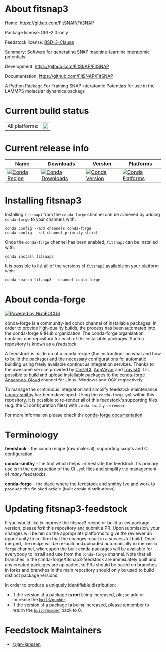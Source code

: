 About fitsnap3
==============

Home: https://github.com/FitSNAP/FitSNAP

Package license: GPL-2.0-only

Feedstock license: [BSD-3-Clause](https://github.com/conda-forge/fitsnap3-feedstock/blob/master/LICENSE.txt)

Summary: Software for generating SNAP machine-learning interatomic potentials

Development: https://github.com/FitSNAP/FitSNAP

Documentation: https://github.com/FitSNAP/FitSNAP

A Python Package For Training SNAP Interatomic Potentials for use in
the LAMMPS molecular dynamics package


Current build status
====================


<table><tr><td>All platforms:</td>
    <td>
      <a href="https://dev.azure.com/conda-forge/feedstock-builds/_build/latest?definitionId=11322&branchName=master">
        <img src="https://dev.azure.com/conda-forge/feedstock-builds/_apis/build/status/fitsnap3-feedstock?branchName=master">
      </a>
    </td>
  </tr>
</table>

Current release info
====================

| Name | Downloads | Version | Platforms |
| --- | --- | --- | --- |
| [![Conda Recipe](https://img.shields.io/badge/recipe-fitsnap3-green.svg)](https://anaconda.org/conda-forge/fitsnap3) | [![Conda Downloads](https://img.shields.io/conda/dn/conda-forge/fitsnap3.svg)](https://anaconda.org/conda-forge/fitsnap3) | [![Conda Version](https://img.shields.io/conda/vn/conda-forge/fitsnap3.svg)](https://anaconda.org/conda-forge/fitsnap3) | [![Conda Platforms](https://img.shields.io/conda/pn/conda-forge/fitsnap3.svg)](https://anaconda.org/conda-forge/fitsnap3) |

Installing fitsnap3
===================

Installing `fitsnap3` from the `conda-forge` channel can be achieved by adding `conda-forge` to your channels with:

```
conda config --add channels conda-forge
conda config --set channel_priority strict
```

Once the `conda-forge` channel has been enabled, `fitsnap3` can be installed with:

```
conda install fitsnap3
```

It is possible to list all of the versions of `fitsnap3` available on your platform with:

```
conda search fitsnap3 --channel conda-forge
```


About conda-forge
=================

[![Powered by NumFOCUS](https://img.shields.io/badge/powered%20by-NumFOCUS-orange.svg?style=flat&colorA=E1523D&colorB=007D8A)](http://numfocus.org)

conda-forge is a community-led conda channel of installable packages.
In order to provide high-quality builds, the process has been automated into the
conda-forge GitHub organization. The conda-forge organization contains one repository
for each of the installable packages. Such a repository is known as a *feedstock*.

A feedstock is made up of a conda recipe (the instructions on what and how to build
the package) and the necessary configurations for automatic building using freely
available continuous integration services. Thanks to the awesome service provided by
[CircleCI](https://circleci.com/), [AppVeyor](https://www.appveyor.com/)
and [TravisCI](https://travis-ci.com/) it is possible to build and upload installable
packages to the [conda-forge](https://anaconda.org/conda-forge)
[Anaconda-Cloud](https://anaconda.org/) channel for Linux, Windows and OSX respectively.

To manage the continuous integration and simplify feedstock maintenance
[conda-smithy](https://github.com/conda-forge/conda-smithy) has been developed.
Using the ``conda-forge.yml`` within this repository, it is possible to re-render all of
this feedstock's supporting files (e.g. the CI configuration files) with ``conda smithy rerender``.

For more information please check the [conda-forge documentation](https://conda-forge.org/docs/).

Terminology
===========

**feedstock** - the conda recipe (raw material), supporting scripts and CI configuration.

**conda-smithy** - the tool which helps orchestrate the feedstock.
                   Its primary use is in the construction of the CI ``.yml`` files
                   and simplify the management of *many* feedstocks.

**conda-forge** - the place where the feedstock and smithy live and work to
                  produce the finished article (built conda distributions)


Updating fitsnap3-feedstock
===========================

If you would like to improve the fitsnap3 recipe or build a new
package version, please fork this repository and submit a PR. Upon submission,
your changes will be run on the appropriate platforms to give the reviewer an
opportunity to confirm that the changes result in a successful build. Once
merged, the recipe will be re-built and uploaded automatically to the
`conda-forge` channel, whereupon the built conda packages will be available for
everybody to install and use from the `conda-forge` channel.
Note that all branches in the conda-forge/fitsnap3-feedstock are
immediately built and any created packages are uploaded, so PRs should be based
on branches in forks and branches in the main repository should only be used to
build distinct package versions.

In order to produce a uniquely identifiable distribution:
 * If the version of a package **is not** being increased, please add or increase
   the [``build/number``](https://docs.conda.io/projects/conda-build/en/latest/resources/define-metadata.html#build-number-and-string).
 * If the version of a package **is** being increased, please remember to return
   the [``build/number``](https://docs.conda.io/projects/conda-build/en/latest/resources/define-metadata.html#build-number-and-string)
   back to 0.

Feedstock Maintainers
=====================

* [@jan-janssen](https://github.com/jan-janssen/)

